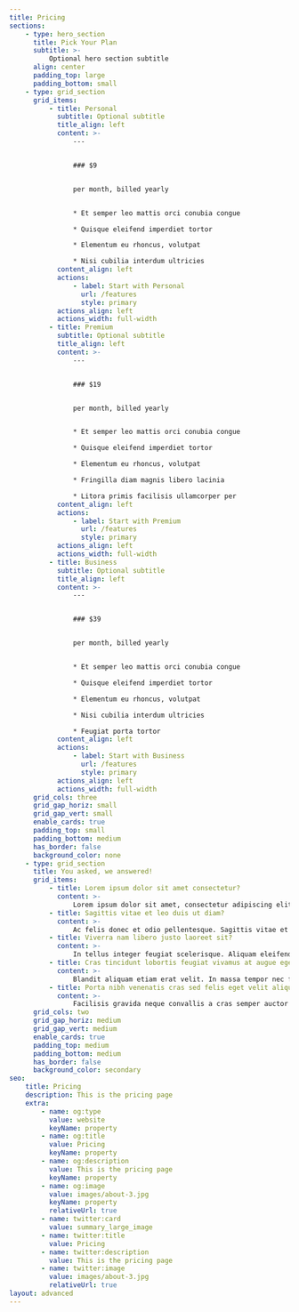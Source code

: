 ```yaml
---
title: Pricing
sections:
    - type: hero_section
      title: Pick Your Plan
      subtitle: >-
          Optional hero section subtitle
      align: center
      padding_top: large
      padding_bottom: small
    - type: grid_section
      grid_items:
          - title: Personal
            subtitle: Optional subtitle
            title_align: left
            content: >-
                ---


                ### $9


                per month, billed yearly


                * Et semper leo mattis orci conubia congue

                * Quisque eleifend imperdiet tortor

                * Elementum eu rhoncus, volutpat

                * Nisi cubilia interdum ultricies
            content_align: left
            actions:
                - label: Start with Personal
                  url: /features
                  style: primary
            actions_align: left
            actions_width: full-width
          - title: Premium
            subtitle: Optional subtitle
            title_align: left
            content: >-
                ---


                ### $19


                per month, billed yearly


                * Et semper leo mattis orci conubia congue

                * Quisque eleifend imperdiet tortor

                * Elementum eu rhoncus, volutpat

                * Fringilla diam magnis libero lacinia

                * Litora primis facilisis ullamcorper per
            content_align: left
            actions:
                - label: Start with Premium
                  url: /features
                  style: primary
            actions_align: left
            actions_width: full-width
          - title: Business
            subtitle: Optional subtitle
            title_align: left
            content: >-
                ---


                ### $39


                per month, billed yearly


                * Et semper leo mattis orci conubia congue

                * Quisque eleifend imperdiet tortor

                * Elementum eu rhoncus, volutpat

                * Nisi cubilia interdum ultricies

                * Feugiat porta tortor
            content_align: left
            actions:
                - label: Start with Business
                  url: /features
                  style: primary
            actions_align: left
            actions_width: full-width
      grid_cols: three
      grid_gap_horiz: small
      grid_gap_vert: small
      enable_cards: true
      padding_top: small
      padding_bottom: medium
      has_border: false
      background_color: none
    - type: grid_section
      title: You asked, we answered!
      grid_items:
          - title: Lorem ipsum dolor sit amet consectetur?
            content: >-
                Lorem ipsum dolor sit amet, consectetur adipiscing elit. Donec nisl ligula, cursus id molestie vel, maximus aliquet risus. Vivamus in nibh fringilla, fringilla.
          - title: Sagittis vitae et leo duis ut diam?
            content: >-
                Ac felis donec et odio pellentesque. Sagittis vitae et leo duis ut diam quam nulla. Ullamcorper a lacus vestibulum sed arcu non odio euismod lacinia.
          - title: Viverra nam libero justo laoreet sit?
            content: >-
                In tellus integer feugiat scelerisque. Aliquam eleifend mi in nulla posuere. Bibendum neque egestas congue quisque egestas. Mauris sit amet massa vitae tortor condimentum lacinia. Tortor at auctor urna nunc id cursus metus aliquam eleifend. Sed nisi lacus sed viverra tellus. Non enim praesent elementum facilisis.
          - title: Cras tincidunt lobortis feugiat vivamus at augue eget arcu?
            content: >-
                Blandit aliquam etiam erat velit. In massa tempor nec feugiat. Volutpat maecenas volutpat blandit aliquam. Sem integer vitae justo eget magna fermentum iaculis. Amet est placerat in egestas erat imperdiet sed euismod nisi. Facilisi morbi tempus iaculis urna.
          - title: Porta nibh venenatis cras sed felis eget velit aliquet?
            content: >-
                Facilisis gravida neque convallis a cras semper auctor neque vitae. Dictum varius duis at consectetur lorem donec massa. Porta non pulvinar neque laoreet suspendisse interdum consectetur libero.
      grid_cols: two
      grid_gap_horiz: medium
      grid_gap_vert: medium
      enable_cards: true
      padding_top: medium
      padding_bottom: medium
      has_border: false
      background_color: secondary
seo:
    title: Pricing
    description: This is the pricing page
    extra:
        - name: og:type
          value: website
          keyName: property
        - name: og:title
          value: Pricing
          keyName: property
        - name: og:description
          value: This is the pricing page
          keyName: property
        - name: og:image
          value: images/about-3.jpg
          keyName: property
          relativeUrl: true
        - name: twitter:card
          value: summary_large_image
        - name: twitter:title
          value: Pricing
        - name: twitter:description
          value: This is the pricing page
        - name: twitter:image
          value: images/about-3.jpg
          relativeUrl: true
layout: advanced
---
```

